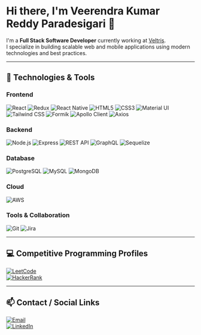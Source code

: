 # Hi there, I'm Veerendra Kumar Reddy Paradesigari 👋

I'm a **Full Stack Software Developer** currently working at [Veltris](https://www.veltris.com/).  
I specialize in building scalable web and mobile applications using modern technologies and best practices.

---

## 🔧 Technologies & Tools

### Frontend
![React](https://img.shields.io/badge/React-61DAFB?style=for-the-badge&logo=react&logoColor=black) 
![Redux](https://img.shields.io/badge/Redux-764ABC?style=for-the-badge&logo=redux&logoColor=white) 
![React Native](https://img.shields.io/badge/React_Native-20232A?style=for-the-badge&logo=react&logoColor=61DAFB) 
![HTML5](https://img.shields.io/badge/HTML5-E34F26?style=for-the-badge&logo=html5&logoColor=white) 
![CSS3](https://img.shields.io/badge/CSS3-1572B6?style=for-the-badge&logo=css3&logoColor=white) 
![Material UI](https://img.shields.io/badge/Material--UI-007FFF?style=for-the-badge&logo=mui&logoColor=white) 
![Tailwind CSS](https://img.shields.io/badge/Tailwind_CSS-06B6D4?style=for-the-badge&logo=tailwind-css&logoColor=white) 
![Formik](https://img.shields.io/badge/Formik-22C55E?style=for-the-badge&logoColor=white) 
![Apollo Client](https://img.shields.io/badge/Apollo_Client-311C87?style=for-the-badge&logo=apollographql&logoColor=white) 
![Axios](https://img.shields.io/badge/Axios-5A29E4?style=for-the-badge&logo=axios&logoColor=white)

### Backend
![Node.js](https://img.shields.io/badge/Node.js-339933?style=for-the-badge&logo=nodedotjs&logoColor=white) 
![Express](https://img.shields.io/badge/Express-000000?style=for-the-badge&logo=express&logoColor=white) 
![REST API](https://img.shields.io/badge/REST-FF6C37?style=for-the-badge&logo=rest-api&logoColor=white) 
![GraphQL](https://img.shields.io/badge/GraphQL-E10098?style=for-the-badge&logo=graphql&logoColor=white) 
![Sequelize](https://img.shields.io/badge/Sequelize-52B0E7?style=for-the-badge&logo=sequelize&logoColor=white)

### Database
![PostgreSQL](https://img.shields.io/badge/PostgreSQL-336791?style=for-the-badge&logo=postgresql&logoColor=white) 
![MySQL](https://img.shields.io/badge/MySQL-4479A1?style=for-the-badge&logo=mysql&logoColor=white) 
![MongoDB](https://img.shields.io/badge/MongoDB-47A248?style=for-the-badge&logo=mongodb&logoColor=white)

### Cloud
![AWS](https://img.shields.io/badge/AWS-232F3E?style=for-the-badge&logo=amazon-aws&logoColor=white)

### Tools & Collaboration
![Git](https://img.shields.io/badge/Git-F05032?style=for-the-badge&logo=git&logoColor=white) 
![Jira](https://img.shields.io/badge/Jira-0052CC?style=for-the-badge&logo=jira&logoColor=white)

---

## 💻 Competitive Programming Profiles

[![LeetCode](https://img.shields.io/badge/LeetCode-000000?style=for-the-badge&logo=leetcode&logoColor=orange)](https://leetcode.com/u/veerendra_1234/)  
[![HackerRank](https://img.shields.io/badge/HackerRank-2EC866?style=for-the-badge&logo=hackerrank&logoColor=white)](https://www.hackerrank.com/profile/Veeru363)  

---

## 📫 Contact / Social Links

[![Email](https://img.shields.io/badge/Email-D14836?style=for-the-badge&logo=gmail&logoColor=white)](mailto:veeruparadesi363@gmail.com)  
[![LinkedIn](https://img.shields.io/badge/LinkedIn-0A66C2?style=for-the-badge&logo=linkedin&logoColor=white)](https://www.linkedin.com/in/veerendra-kumar-reddy-paradesigari/)
